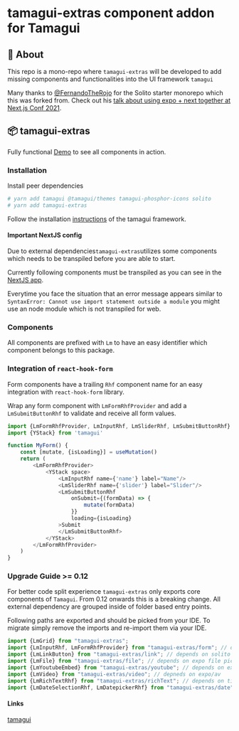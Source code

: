 # tamagui-extras component addon for Tamagui

## 🔦 About

This repo is a mono-repo where `tamagui-extras` will be developed to add missing components and functionalities into the
UI framework `tamagui`

Many thanks to  [@FernandoTheRojo](https://twitter.com/fernandotherojo) for the Solito starter monorepo which this was
forked from. Check out
his [talk about using expo + next together at Next.js Conf 2021](https://www.youtube.com/watch?v=0lnbdRweJtA).

## 📦 tamagui-extras

Fully functional [Demo](https://tamagui-extras.vercel.app/) to see all components in action.

### Installation

Install peer dependencies

```sh
# yarn add tamagui @tamagui/themes tamagui-phosphor-icons solito
# yarn add tamagui-extras
```

Follow the installation [instructions](https://tamagui.dev/docs/intro/installation) of the tamagui framework.

#### Important NextJS config

Due to external dependencies`tamagui-extras`utilizes some components which needs to be transpiled before you are able to
start.

Currently following components must be
transpiled as you can see in
the [NextJS app](https://github.com/dohomi/tamagui-kitchen-sink/blob/master/apps/next/next.config.js#L16).

Everytime you face the situation that an error message appears similar
to `SyntaxError: Cannot use import statement outside a module` you might use an node module which is not transpiled for
web.

### Components

All components are prefixed with `Lm` to have an easy identifier which component belongs to this package.

### Integration of `react-hook-form`

Form components have a trailing `Rhf` component name for an easy integration with `react-hook-form` library.

Wrap any form component with `LmFormRhfProvider` and add a `LmSubmitButtonRhf` to validate and receive all form values.

```js
import {LmFormRhfProvider, LmInputRhf, LmSliderRhf, LmSubmitButtonRhf} from "tamagui-extras/form";
import {YStack} from 'tamagui'

function MyForm() {
    const [mutate, {isLoading}] = useMutation()
    return (
        <LmFormRhfProvider>
            <YStack space>
                <LmInputRhf name={'name'} label="Name"/>
                <LmSliderRhf name={'slider'} label="Slider"/>
                <LmSubmitButtonRhf
                    onSubmit={(formData) => {
                        mutate(formData)
                    }}
                    loading={isLoading}
                >Submit
                </LmSubmitButtonRhf>
            </YStack>
        </LmFormRhfProvider>
    )
}
```

### Upgrade Guide >= 0.12

For better code split experience `tamagui-extras` only exports core components of `Tamagui`. From 0.12 onwards this is a
breaking change. All external dependency are grouped inside of folder based entry points.

Following paths are exported and should be picked from your IDE. To migrate simply remove the imports and re-import them
via your IDE.

```ts
import {LmGrid} from "tamagui-extras";
import {LmInputRhf, LmFormRhfProvider} from "tamagui-extras/form"; // depends on react-hook-form
import {LmLinkButton} from "tamagui-extras/link"; // depends on solito
import {LmFile} from "tamagui-extras/file"; // depends on expo file picker
import {LmYoutubeEmbed} from "tamagui-extras/youtube"; // depends on expo
import {LmVideo} from "tamagui-extras/video"; // depneds on expo/av
import {LmRichTextRhf} from "tamagui-extras/richText"; // depends on tiptap
import {LmDateSelectionRhf, LmDatepickerRhf} from "tamagui-extras/date"; // depends on react-hook-form
```

#### Links

[tamagui](https://tamagui.dev/)
